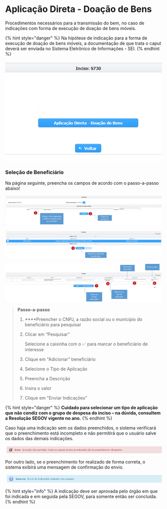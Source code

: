 # Aplicação Direta - Doação de Bens

Procedimentos necessários para a transmissão do bem, no caso de indicações com forma de execução de doação de bens móveis.

{% hint style="danger" %}
Na hipótese de indicação para a forma de execução de doação de bens móveis, a documentação de que trata o caput deverá ser enviada no Sistema Eletrônico de Informações - SEI.
{% endhint %}

![](../../.gitbook/assets/tipo_doacao_bens.png)

### Seleção de Beneficiário

Na página seguinte, preencha os campos de acordo com o passo-a-passo abaixo!

![](../../.gitbook/assets/image%20%28201%29.png)

![](../../.gitbook/assets/image%20%28193%29.png)

![](../../.gitbook/assets/image%20%28229%29.png)

> **Passo-a-passo**
>
> 1.  ****Preencher o CNPJ, a razão social ou o município do beneficiário para pesquisar
> 2. Clicar em “Pesquisar”
>
>    Selecione a caixinha com o ✅ para marcar o beneficiário de interesse
>
> 3. Clique em "Adicionar" beneficiário
> 4. Selecione o Tipo de Aplicação
> 5. Preencha a Descrição
> 6. Insira o  valor
> 7. Clique em "Enviar Indicações"

{% hint style="danger" %}
**Cuidado para selecionar um tipo de aplicação que não condiz com o grupo de despesa do inciso – na dúvida, consultem a Resolução SEGOV vigente no ano.**
{% endhint %}

Caso haja uma indicação sem os dados preenchidos, o sistema verificará que o preenchimento está incompleto e não permitirá que o usuário salve os dados das demais indicações. 

![](../../.gitbook/assets/13.png)

Por outro lado, se o preenchimento for realizado de forma correta, o sistema exibirá uma mensagem de confirmação do envio.

![](../../.gitbook/assets/14%20%281%29.png)

{% hint style="info" %}
A indicação deve ser aprovada pelo órgão em que foi indicada e em seguida pela SEGOV, para somente então ser concluída.
{% endhint %}

